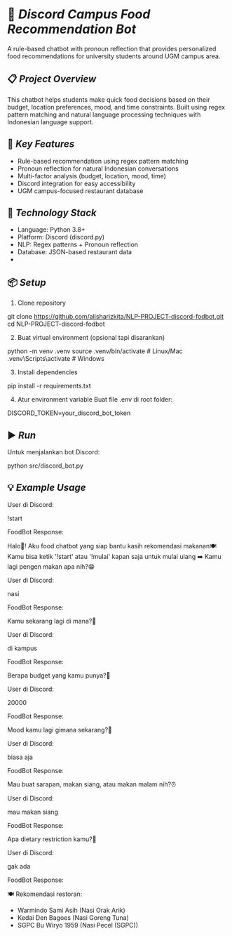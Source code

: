# 🍜 *Discord Campus Food Recommendation Bot*

A rule-based chatbot with pronoun reflection that provides personalized food recommendations for university students around UGM campus area.

## 📋 *Project Overview*

This chatbot helps students make quick food decisions based on their budget, location preferences, mood, and time constraints. Built using regex pattern matching and natural language processing techniques with Indonesian language support.

## 🎯 *Key Features*

- Rule-based recommendation using regex pattern matching
- Pronoun reflection for natural Indonesian conversations
- Multi-factor analysis (budget, location, mood, time)
- Discord integration for easy accessibility
- UGM campus-focused restaurant database

## 🔧 *Technology Stack*

- Language: Python 3.8+
- Platform: Discord (discord.py)
- NLP: Regex patterns + Pronoun reflection
- Database: JSON-based restaurant data
-

## 📦 *Setup*

1. Clone repository

git clone https://github.com/alisharizkita/NLP-PROJECT-discord-fodbot.git
cd NLP-PROJECT-discord-fodbot


2. Buat virtual environment (opsional tapi disarankan)

python -m venv .venv
source .venv/bin/activate   # Linux/Mac
.venv\Scripts\activate      # Windows


3. Install dependencies

pip install -r requirements.txt


4. Atur environment variable
Buat file .env di root folder:

DISCORD_TOKEN=your_discord_bot_token

## ▶️ *Run*

Untuk menjalankan bot Discord:

python src/discord_bot.py

## 💡 *Example Usage*

User di Discord:

!start


FoodBot Response:

Halo👋! Aku food chatbot yang siap bantu kasih rekomendasi makanan🍽️
Kamu bisa ketik '!start' atau '!mulai' kapan saja untuk mulai ulang ➡️
Kamu lagi pengen makan apa nih?😁


User di Discord:

nasi


FoodBot Response:

Kamu sekarang lagi di mana?📍


User di Discord:

di kampus


FoodBot Response:

Berapa budget yang kamu punya?💸


User di Discord:

20000


FoodBot Response:

Mood kamu lagi gimana sekarang?💓

User di Discord:

biasa aja


FoodBot Response:

Mau buat sarapan, makan siang, atau makan malam nih?⏰


User di Discord:

mau makan siang


FoodBot Response:

Apa dietary restriction kamu?🚫


User di Discord:

gak ada


FoodBot Response:

🍽️ Rekomendasi restoran:
- Warmindo Sami Asih (Nasi Orak Arik)
- Kedai Den Bagoes (Nasi Goreng Tuna)
- SGPC Bu Wiryo 1959 (Nasi Pecel (SGPC))
